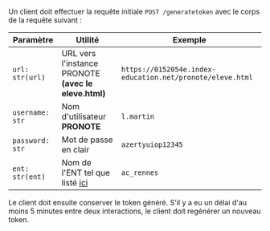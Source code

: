 Un client doit effectuer la requête initiale `POST /generatetoken` avec le corps de la requête suivant :

| Paramètre | Utilité | Exemple |
|--|--|--|
| `url: str(url)` | URL vers l'instance PRONOTE **(avec le eleve.html)** | `https://0152054e.index-education.net/pronote/eleve.html` |
| `username: str` | Nom d'utilisateur **PRONOTE** | `l.martin` |
| `password: str` | Mot de passe en clair | `azertyuiop12345` |
| `ent: str(ent)` | Nom de l'ENT tel que listé [ici](https://github.com/bain3/pronotepy/blob/master/pronotepy/ent/ent.py) | `ac_rennes` |

Le client doit ensuite conserver le token généré. S'il y a eu un délai d'au moins 5 minutes entre deux interactions, le client doit regénérer un nouveau token.
